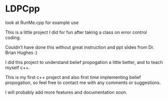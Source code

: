 # LDPCpp
look at RunMe.cpp for example use

This is a little project I did for fun after taking a class on error control coding.

Couldn't have done this without great instruction and ppt slides from Dr. Brian Hughes :)

I did this project to understand belief propogation a little better, and to teach myself c++.

This is my first c++ project and also first time implementing belief propogation, so feel free to contact me with any comments or suggestions.

I will probably add more features and documentation soon.
